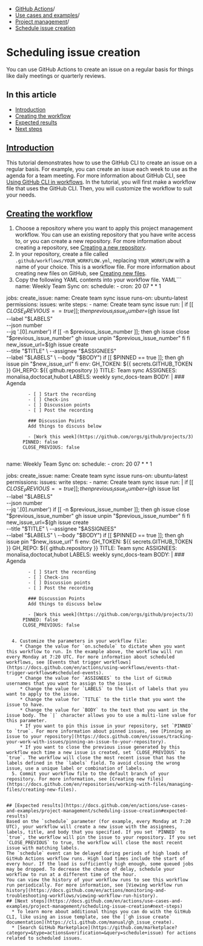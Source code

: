   * [GitHub Actions](https://docs.github.com/en/actions "GitHub Actions")/
  * [Use cases and examples](https://docs.github.com/en/actions/use-cases-and-examples "Use cases and examples")/
  * [Project management](https://docs.github.com/en/actions/use-cases-and-examples/project-management "Project management")/
  * [Schedule issue creation](https://docs.github.com/en/actions/use-cases-and-examples/project-management/scheduling-issue-creation "Schedule issue creation")


# Scheduling issue creation
You can use GitHub Actions to create an issue on a regular basis for things like daily meetings or quarterly reviews.
## In this article
  * [Introduction](https://docs.github.com/en/actions/use-cases-and-examples/project-management/scheduling-issue-creation#introduction)
  * [Creating the workflow](https://docs.github.com/en/actions/use-cases-and-examples/project-management/scheduling-issue-creation#creating-the-workflow)
  * [Expected results](https://docs.github.com/en/actions/use-cases-and-examples/project-management/scheduling-issue-creation#expected-results)
  * [Next steps](https://docs.github.com/en/actions/use-cases-and-examples/project-management/scheduling-issue-creation#next-steps)


## [Introduction](https://docs.github.com/en/actions/use-cases-and-examples/project-management/scheduling-issue-creation#introduction)
This tutorial demonstrates how to use the GitHub CLI to create an issue on a regular basis. For example, you can create an issue each week to use as the agenda for a team meeting. For more information about GitHub CLI, see [Using GitHub CLI in workflows](https://docs.github.com/en/actions/using-workflows/using-github-cli-in-workflows).
In the tutorial, you will first make a workflow file that uses the GitHub CLI. Then, you will customize the workflow to suit your needs.
## [Creating the workflow](https://docs.github.com/en/actions/use-cases-and-examples/project-management/scheduling-issue-creation#creating-the-workflow)
  1. Choose a repository where you want to apply this project management workflow. You can use an existing repository that you have write access to, or you can create a new repository. For more information about creating a repository, see [Creating a new repository](https://docs.github.com/en/repositories/creating-and-managing-repositories/creating-a-new-repository).
  2. In your repository, create a file called `.github/workflows/YOUR_WORKFLOW.yml`, replacing `YOUR_WORKFLOW` with a name of your choice. This is a workflow file. For more information about creating new files on GitHub, see [Creating new files](https://docs.github.com/en/repositories/working-with-files/managing-files/creating-new-files).
  3. Copy the following YAML contents into your workflow file.
YAML```
name: Weekly Team Sync
on:
  schedule:
    - cron: 20 07 * * 1

jobs:
  create_issue:
    name: Create team sync issue
    runs-on: ubuntu-latest
    permissions:
      issues: write
    steps:
      - name: Create team sync issue
        run: |
          if [[ $CLOSE_PREVIOUS == true ]]; then
            previous_issue_number=$(gh issue list \
              --label "$LABELS" \
              --json number \
              --jq '.[0].number')
            if [[ -n $previous_issue_number ]]; then
              gh issue close "$previous_issue_number"
              gh issue unpin "$previous_issue_number"
            fi
          fi
          new_issue_url=$(gh issue create \
            --title "$TITLE" \
            --assignee "$ASSIGNEES" \
            --label "$LABELS" \
            --body "$BODY")
          if [[ $PINNED == true ]]; then
            gh issue pin "$new_issue_url"
          fi
        env:
          GH_TOKEN: ${{ secrets.GITHUB_TOKEN }}
          GH_REPO: ${{ github.repository }}
          TITLE: Team sync
          ASSIGNEES: monalisa,doctocat,hubot
          LABELS: weekly sync,docs-team
          BODY: |
            ### Agenda

            - [ ] Start the recording
            - [ ] Check-ins
            - [ ] Discussion points
            - [ ] Post the recording

            ### Discussion Points
            Add things to discuss below

            - [Work this week](https://github.com/orgs/github/projects/3)
          PINNED: false
          CLOSE_PREVIOUS: false

```
```
name: Weekly Team Sync
on:
  schedule:
    - cron: 20 07 * * 1

jobs:
  create_issue:
    name: Create team sync issue
    runs-on: ubuntu-latest
    permissions:
      issues: write
    steps:
      - name: Create team sync issue
        run: |
          if [[ $CLOSE_PREVIOUS == true ]]; then
            previous_issue_number=$(gh issue list \
              --label "$LABELS" \
              --json number \
              --jq '.[0].number')
            if [[ -n $previous_issue_number ]]; then
              gh issue close "$previous_issue_number"
              gh issue unpin "$previous_issue_number"
            fi
          fi
          new_issue_url=$(gh issue create \
            --title "$TITLE" \
            --assignee "$ASSIGNEES" \
            --label "$LABELS" \
            --body "$BODY")
          if [[ $PINNED == true ]]; then
            gh issue pin "$new_issue_url"
          fi
        env:
          GH_TOKEN: ${{ secrets.GITHUB_TOKEN }}
          GH_REPO: ${{ github.repository }}
          TITLE: Team sync
          ASSIGNEES: monalisa,doctocat,hubot
          LABELS: weekly sync,docs-team
          BODY: |
            ### Agenda

            - [ ] Start the recording
            - [ ] Check-ins
            - [ ] Discussion points
            - [ ] Post the recording

            ### Discussion Points
            Add things to discuss below

            - [Work this week](https://github.com/orgs/github/projects/3)
          PINNED: false
          CLOSE_PREVIOUS: false

```

  4. Customize the parameters in your workflow file:
     * Change the value for `on.schedule` to dictate when you want this workflow to run. In the example above, the workflow will run every Monday at 7:20 UTC. For more information about scheduled workflows, see [Events that trigger workflows](https://docs.github.com/en/actions/using-workflows/events-that-trigger-workflows#scheduled-events).
     * Change the value for `ASSIGNEES` to the list of GitHub usernames that you want to assign to the issue.
     * Change the value for `LABELS` to the list of labels that you want to apply to the issue.
     * Change the value for `TITLE` to the title that you want the issue to have.
     * Change the value for `BODY` to the text that you want in the issue body. The `|` character allows you to use a multi-line value for this parameter.
     * If you want to pin this issue in your repository, set `PINNED` to `true`. For more information about pinned issues, see [Pinning an issue to your repository](https://docs.github.com/en/issues/tracking-your-work-with-issues/pinning-an-issue-to-your-repository).
     * If you want to close the previous issue generated by this workflow each time a new issue is created, set `CLOSE_PREVIOUS` to `true`. The workflow will close the most recent issue that has the labels defined in the `labels` field. To avoid closing the wrong issue, use a unique label or combination of labels.
  5. Commit your workflow file to the default branch of your repository. For more information, see [Creating new files](https://docs.github.com/en/repositories/working-with-files/managing-files/creating-new-files).


## [Expected results](https://docs.github.com/en/actions/use-cases-and-examples/project-management/scheduling-issue-creation#expected-results)
Based on the `schedule` parameter (for example, every Monday at 7:20 UTC), your workflow will create a new issue with the assignees, labels, title, and body that you specified. If you set `PINNED` to `true`, the workflow will pin the issue to your repository. If you set `CLOSE_PREVIOUS` to true, the workflow will close the most recent issue with matching labels.
The `schedule` event can be delayed during periods of high loads of GitHub Actions workflow runs. High load times include the start of every hour. If the load is sufficiently high enough, some queued jobs may be dropped. To decrease the chance of delay, schedule your workflow to run at a different time of the hour.
You can view the history of your workflow runs to see this workflow run periodically. For more information, see [Viewing workflow run history](https://docs.github.com/en/actions/monitoring-and-troubleshooting-workflows/viewing-workflow-run-history).
## [Next steps](https://docs.github.com/en/actions/use-cases-and-examples/project-management/scheduling-issue-creation#next-steps)
  * To learn more about additional things you can do with the GitHub CLI, like using an issue template, see the [`gh issue create` documentation](https://cli.github.com/manual/gh_issue_create).
  * [Search GitHub Marketplace](https://github.com/marketplace?category=&type=actions&verification=&query=schedule+issue) for actions related to scheduled issues.


